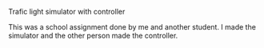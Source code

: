 Trafic light simulator with controller

This was a school assignment done by me and another student. I made the simulator and the other person made the controller.
